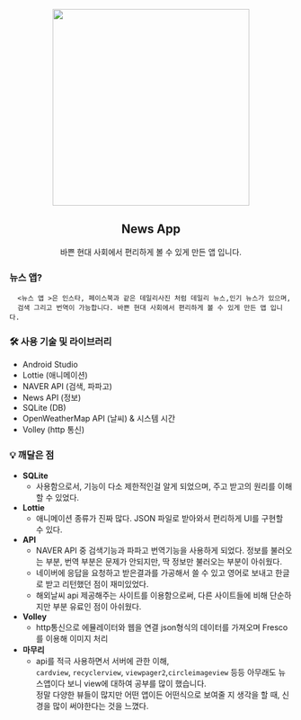 <p align="center">
  <img src="https://user-images.githubusercontent.com/110442250/202329758-4254c888-f725-496e-ab4e-b99af54b8528.jpg" height="350">
  <h2 align="center">News App</h2>
  <p align="center">바쁜 현대 사회에서 편리하게 볼 수 있게 만든 앱 입니다.<p>

  </p>
</p>

### 뉴스 앱?

      <뉴스 앱 >은 인스타, 페이스북과 같은 데일리사진 처럼 데일리 뉴스,인기 뉴스가 있으며, 
      검색 그리고 번역이 가능합니다. 바쁜 현대 사회에서 편리하게 볼 수 있게 만든 앱 입니다.
  
### 🛠️ 사용 기술 및 라이브러리

  - Android Studio
  - Lottie (애니메이션)
  - NAVER API (검색, 파파고)
  - News API (정보)
  - SQLite (DB)
  - OpenWeatherMap API (날씨) & 시스템 시간
  - Volley (http 통신)

### 💡 깨달은 점

- **SQLite**
    - 사용함으로서, 기능이 다소 제한적인걸 알게 되었으며, 주고 받고의 원리를 이해 할 수 있었다.
- **Lottie**
    - 애니메이션 종류가 진짜 많다. JSON 파일로 받아와서 편리하게 UI를 구현할 수 있다.
- **API**
    - NAVER API 중 검색기능과 파파고 번역기능을 사용하게 되었다. 정보를 불러오는 부분, 번역 부분은 문제가 안되지만, 딱 정보만 불러오는 부분이  아쉬웠다.
    - 네이버에 응답을 요청하고 받은결과를 가공해서 쓸 수 있고 영어로 보내고 한글로 받고 리턴했던 점이 재미있었다.
    - 해외날씨 api 제공해주는 사이트를 이용함으로써, 다른 사이트들에 비해 단순하지만 부분 유료인 점이 아쉬웠다.
- **Volley**
    - http통신으로 에뮬레이터와 웹을 연결 json형식의 데이터를 가져오며 Fresco를 이용해 이미지 처리
- **마무리**
    - api를 적극 사용하면서 서버에 관한 이해, <br>
    `cardview`, `recyclerview`, `viewpager2`,`circleimageview` 등등 아무래도 뉴스앱이다 보니 view에 대하여 공부를 많이 했습니다. <br>
    정말 다양한 뷰들이 많지만 어떤 앱이든 어떤식으로 보여줄 지 생각을 할 때, 신경을 많이 써야한다는 것을 느꼈다.
